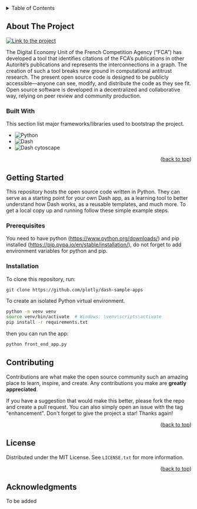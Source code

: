 <!-- TABLE OF CONTENTS -->
<details>
  <summary>Table of Contents</summary>
  <ol>
    <li>
      <a href="#about-the-project">About The Project</a>
      <ul>
        <li><a href="#built-with">Built With</a></li>
      </ul>
    </li>
    <li>
      <a href="#getting-started">Getting Started</a>
      <ul>
        <li><a href="#prerequisites">Prerequisites</a></li>
        <li><a href="#installation">Installation</a></li>
      </ul>
    </li>
    <li><a href="#contributing">Contributing</a></li>
    <li><a href="#license">License</a></li>
    <li><a href="#acknowledgments">Acknowledgments</a></li>
  </ol>
</details>



<!-- ABOUT THE PROJECT -->
## About The Project

[![Link to the project][product-screenshot]](https://sen-codex.dev)

The Digital Economy Unit of the French Competition Agency (“FCA”) has developed a tool that identifies citations of the FCA’s publications in other Autorité’s publications and represents the interconnections in a graph. The creation of such a tool breaks new ground in computational antitrust research. The present open source code is designed to be publicly accessible—anyone can see, modify, and distribute the code as they see fit. Open source software is developed in a decentralized and collaborative way, relying on peer review and community production.



### Built With

This section list major frameworks/libraries used to bootstrap the project.

* ![Python](https://img.shields.io/badge/PYTHON-007396.svg?&style=flat&logo=python&logoColor=white)&nbsp;
* ![Dash](https://img.shields.io/badge/DASH-007396.svg?&style=flat&logo=plotly&logoColor=white)&nbsp;
* ![Dash cytoscape](https://img.shields.io/badge/DASH-CYTOSCPAE-007396.svg?&style=flat&logo=plotly&logoColor=white)&nbsp;


<p align="right">(<a href="#readme-top">back to top</a>)</p>



<!-- GETTING STARTED -->
## Getting Started

This repository hosts the open source code written in Python. They can serve as a starting point for your own Dash app, as a learning tool to better understand how Dash works, as a reusable templates, and much more.
To get a local copy up and running follow these simple example steps.

### Prerequisites

You need to have python (https://www.python.org/downloads/) and pip installed (https://pip.pypa.io/en/stable/installation/), do not forget to add environment variables for python and pip.

### Installation

To clone this repository, run:
```
git clone https://github.com/plotly/dash-sample-apps
```

To create an isolated Python virtual environment.
```bash
python -m venv venv
source venv/bin/activate  # Windows: \venv\scripts\activate
pip install -r requirements.txt
```

then you can run the app:
```bash
python front_end_app.py
```


<!-- CONTRIBUTING -->
## Contributing

Contributions are what make the open source community such an amazing place to learn, inspire, and create. Any contributions you make are **greatly appreciated**.

If you have a suggestion that would make this better, please fork the repo and create a pull request. You can also simply open an issue with the tag "enhancement".
Don't forget to give the project a star! Thanks again!

<p align="right">(<a href="#readme-top">back to top</a>)</p>



<!-- LICENSE -->
## License

Distributed under the MIT License. See `LICENSE.txt` for more information.

<p align="right">(<a href="#readme-top">back to top</a>)</p>


<!-- ACKNOWLEDGMENTS -->
## Acknowledgments

To be added


<!-- MARKDOWN LINKS & IMAGES -->
<!-- https://www.markdownguide.org/basic-syntax/#reference-style-links -->
[product-screenshot]: images/screenshot.png


